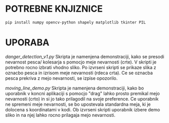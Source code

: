 # POTREBNE KNJIZNICE
```
pip install numpy opencv-python shapely matplotlib tkinter PIL
```

# UPORABA
*danger_detection_v1.py*
Skripta je namenjena demonstraciji, kako se presodi nevarnost pesca/ kolesarja s pomocjo meje nevarnosti (crte).
V skripti je potrebno rocno izbrati vhodno sliko.
Po izvrseni skripti se prikaze slika z oznacbo pesca in izrisom meje nevarnosti (rdeca crta).
Ce se oznacba pesca prekriva z mejo nevarnosti, se izpise opozorilo.

*moving_line_demo.py*
Skripta je namenjena demonstraciji, kako bo uporabnik v koncni aplikaciji s pomocjo "drag" lahko prosto premikal mejo nevarnosti (crto) in si jo tako prilagodil na svoje preference.
Ce uporabnik ne spremeni meje nevarnosti, se bo upostevala standardna meja, ki je dolocena s koordinatami v kodi.
Ob izvrseni skripti uporabnik izbere demo sliko in na njej lahko rocno prilagaja mejo nevarnosti.